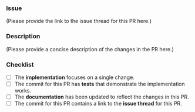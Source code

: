 ### Issue

(Please provide the link to the issue thread for this PR here.)

### Description

(Please provide a concise description of the changes in the PR here.)

### Checklist

- [ ] The **implementation** focuses on a single change.
- [ ] The commit for this PR has **tests** that demonstrate the implementation works.
- [ ] The **documentation** has been updated to reflect the changes in this PR.
- [ ] The commit for this PR contains a link to the **issue thread** for this PR.
